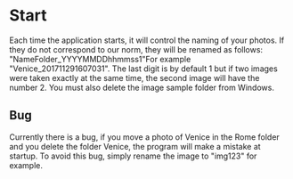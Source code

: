 # Start

Each time the application starts, it will control the naming of your photos.
If they do not correspond to our norm, they will be renamed as follows: "NameFolder_YYYYMMDDhhmmss1"For example "Venice_201711291607031". The last digit is by default 1 but if two images were taken exactly at the same time, the second image will have the number 2.
You must also delete the image sample folder from Windows.

## Bug

Currently there is a bug, if you move a photo of Venice in the Rome folder and you delete the folder Venice, the program will make a mistake at startup.
To avoid this bug, simply rename the image to "img123" for example.